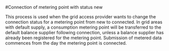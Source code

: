 ﻿#Connection of metering point with status new

This process is used when the grid access provider wants to change the connection status for a metering point from new to connected.
In grid areas with default supply, a consumption metering point will be transferred to the default balance supplier following connection, unless a balance supplier has already been registered for the metering point.
Submission of metered data commences from the day the metering point is connected. 

